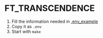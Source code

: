 # FT_TRANSCENDENCE
1. Fill the information needed in [.env_example](.env_example)
2. Copy it as `.env`
3. Start with `make`
